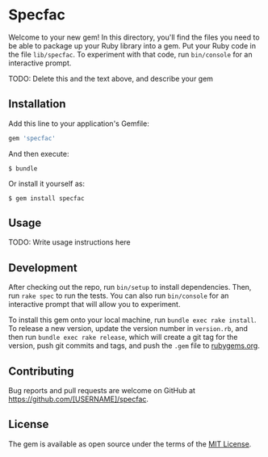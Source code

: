 # Specfac

Welcome to your new gem! In this directory, you'll find the files you need to be able to package up your Ruby library into a gem. Put your Ruby code in the file `lib/specfac`. To experiment with that code, run `bin/console` for an interactive prompt.

TODO: Delete this and the text above, and describe your gem

## Installation

Add this line to your application's Gemfile:

```ruby
gem 'specfac'
```

And then execute:

    $ bundle

Or install it yourself as:

    $ gem install specfac

## Usage

TODO: Write usage instructions here

## Development

After checking out the repo, run `bin/setup` to install dependencies. Then, run `rake spec` to run the tests. You can also run `bin/console` for an interactive prompt that will allow you to experiment.

To install this gem onto your local machine, run `bundle exec rake install`. To release a new version, update the version number in `version.rb`, and then run `bundle exec rake release`, which will create a git tag for the version, push git commits and tags, and push the `.gem` file to [rubygems.org](https://rubygems.org).

## Contributing

Bug reports and pull requests are welcome on GitHub at https://github.com/[USERNAME]/specfac.

## License

The gem is available as open source under the terms of the [MIT License](https://opensource.org/licenses/MIT).
